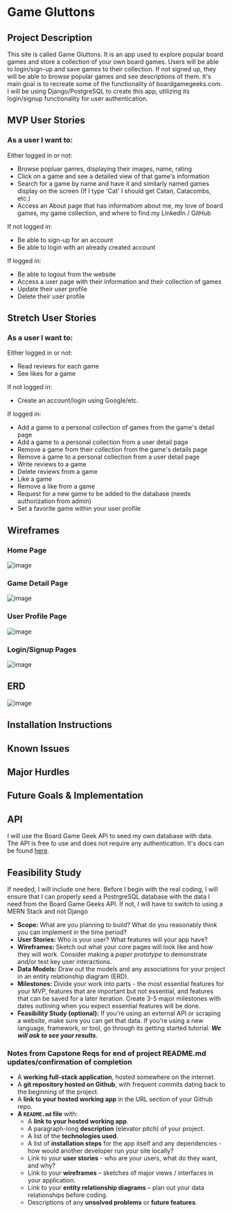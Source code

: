 # Game Gluttons

## Project Description
This site is called Game Gluttons. It is an app used to explore popular board games and store a collection of your own board games. Users will be able to login/sign-up and save games to their collection. If not signed up, they will be able to browse popular games and see descriptions of them.  It's main goal is to recreate some of the functionality of boardgamegeeks.com. 
I will be using Django/PostgreSQL to create this app, utilizing its login/signup functionality for user authentication.

## MVP User Stories
### As a user I want to:
Either logged in or not:
- Browse popluar games, displaying their images, name, rating
- Click on a game and see a detailed view of that game's information
- Search for a game by name and have it and similarly named games display on the screen (If I type 'Cat' I should get Catan, Catacombs, etc.)
- Access an About page that has informatiom about me, my love of board games, my game collection, and where to find my LinkedIn / GitHub

If not logged in:
- Be able to sign-up for an account
- Be able to login with an already created account

If logged in:
- Be able to logout from the website
- Access a user page with their information and their collection of games
- Update their user profile
- Delete their user profile

## Stretch User Stories
### As a user I want to:
Either logged in or not:
- Read reviews for each game
- See likes for a game

If not logged in:
- Create an account/login using Google/etc.

If logged in:
- Add a game to a personal collection of games from the game's detail page
- Add a game to a personal collection from a user detail page
- Remove a game from their collection from the game's details page
- Remove a game to a personal collection from a user detail page
- Write reviews to a game
- Delete reviews from a game
- Like a game
- Remove a like from a game
- Request for a new game to be added to the database (needs authorization from admin)
- Set a favorite game within your user profile

## Wireframes
### Home Page
![image](https://user-images.githubusercontent.com/89223981/171911119-e9b0528e-c187-428c-b56c-19b9c37ce0f8.png)

### Game Detail Page
![image](https://user-images.githubusercontent.com/89223981/171911200-fbe56e2f-3c96-4000-9d68-46538de8e1b7.png)

### User Profile Page
![image](https://user-images.githubusercontent.com/89223981/171911224-bea82d42-ef04-48f6-9b30-206635394384.png)

### Login/Signup Pages
![image](https://user-images.githubusercontent.com/89223981/171911342-695a3786-26b8-4b2d-980d-c4fee8fb182e.png)

## ERD
![image](https://user-images.githubusercontent.com/89223981/171916031-2268d54a-b2e6-49fb-84aa-005ef70019df.png)

## Installation Instructions

## Known Issues

## Major Hurdles

## Future Goals & Implementation

## API
I will use the Board Game Geek API to seed my own database with data. The API is free to use and does not require any authentication. It's docs can be found [here](https://boardgamegeek.com/wiki/page/BGG_XML_API2).

## Feasibility Study
If needed, I will include one here.  Before I begin with the real coding, I will ensure that I can properly seed a PostrgreSQL database with the data I need from the Board Game Geeks API.  If not, I will have to switch to using a MERN Stack and not Django


- **Scope:** What are you planning to build? What do you reasonably think you can implement in the time period?
- **User Stories:** Who is your user? What features will your app have?
- **Wireframes:** Sketch out what your core pages will look like and how they will work. Consider making a *paper prototype* to demonstrate and/or test key user interactions.
- **Data Models:** Draw out the models and any associations for your project in an entity relationship diagram (ERD).
- **Milestones:** Divide your work into parts - the most essential features for your MVP, features that are important but not essential, and features that can be saved for a later iteration. Create 3-5 major milestones with dates outlining when you expect essential features will be done.
- **Feasibility Study (optional):** If you're using an external API or scraping a website, make sure you can get that data. If you're using a new language, framework, or tool, go through its getting started tutorial. ***We will ask to see your results.***

### Notes from Capstone Reqs for end of project README.md updates/confirmation of completion
- A **working full-stack application**, hosted somewhere on the internet.
- A **git repository hosted on Github**, with frequent commits dating back to the beginning of the project.
- A **link to your hosted working app** in the URL section of your Github repo.
- **A `README.md` file** with:
    - A **link to your hosted working app**.
    - A paragraph-long **description** (elevator pitch) of your project.
    - A list of the **technologies used**.
    - A list of **installation steps** for the app itself and any dependencies - how would another developer run your site locally?
    - Link to your **user stories** - who are your users, what do they want, and why?
    - Link to your **wireframes** – sketches of major views / interfaces in your application.
    - Link to your **entity relationship diagrams** – plan out your data relationships before coding.
    - Descriptions of any **unsolved problems** or **future features**.
